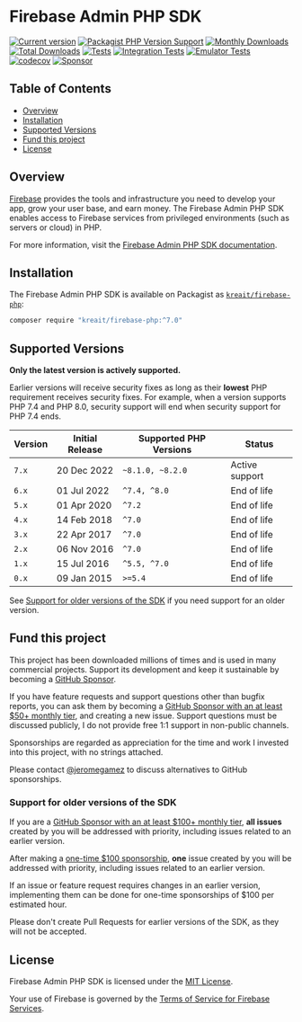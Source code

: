 # Firebase Admin PHP SDK

[![Current version](https://img.shields.io/packagist/v/kreait/firebase-php.svg?logo=composer)](https://packagist.org/packages/kreait/firebase-php)
[![Packagist PHP Version Support](https://img.shields.io/packagist/php-v/kreait/firebase-php)](https://packagist.org/packages/kreait/firebase-php)
[![Monthly Downloads](https://img.shields.io/packagist/dm/kreait/firebase-php.svg)](https://packagist.org/packages/kreait/firebase-php/stats)
[![Total Downloads](https://img.shields.io/packagist/dt/kreait/firebase-php.svg)](https://packagist.org/packages/kreait/firebase-php/stats)
[![Tests](https://github.com/kreait/firebase-php/actions/workflows/tests.yml/badge.svg)](https://github.com/kreait/firebase-php/actions/workflows/tests.yml)
[![Integration Tests](https://github.com/kreait/firebase-php/actions/workflows/integration-tests.yml/badge.svg)](https://github.com/kreait/firebase-php/actions/workflows/integration-tests.yml)
[![Emulator Tests](https://github.com/kreait/firebase-php/actions/workflows/emulator-tests.yml/badge.svg)](https://github.com/kreait/firebase-php/actions/workflows/emulator-tests.yml)
[![codecov](https://codecov.io/gh/kreait/firebase-php/branch/main/graph/badge.svg)](https://codecov.io/gh/kreait/firebase-php)
[![Sponsor](https://img.shields.io/static/v1?logo=GitHub&label=Sponsor&message=%E2%9D%A4&color=ff69b4)](https://github.com/sponsors/jeromegamez)

## Table of Contents

- [Overview](#overview)
- [Installation](#installation)
- [Supported Versions](#supported-versions)
- [Fund this project](#fund-this-project)
- [License](#license)

## Overview

[Firebase](https://firebase.google.com/) provides the tools and infrastructure you need to develop your app, grow your user base, and earn money. The Firebase Admin PHP SDK enables access to Firebase services from privileged environments (such as servers or cloud) in PHP.

For more information, visit the [Firebase Admin PHP SDK documentation](https://firebase-php.readthedocs.io/).


## Installation

The Firebase Admin PHP SDK is available on Packagist as [`kreait/firebase-php`](https://packagist.org/packages/kreait/firebase-php):

```bash
composer require "kreait/firebase-php:^7.0" 
```

## Supported Versions

**Only the latest version is actively supported.**

Earlier versions will receive security fixes as long as their **lowest** PHP requirement receives security fixes. For
example, when a version supports PHP 7.4 and PHP 8.0, security support will end when security support for PHP 7.4 ends.

| Version | Initial Release | Supported PHP Versions | Status                                 |
|---------|-----------------|------------------------|----------------------------------------|
| `7.x`   | 20 Dec 2022     | `~8.1.0, ~8.2.0`       | Active support                         |
| `6.x`   | 01 Jul 2022     | `^7.4, ^8.0`           | End of life                            |
| `5.x`   | 01 Apr 2020     | `^7.2`                 | End of life                            |
| `4.x`   | 14 Feb 2018     | `^7.0`                 | End of life                            |
| `3.x`   | 22 Apr 2017     | `^7.0`                 | End of life                            |
| `2.x`   | 06 Nov 2016     | `^7.0`                 | End of life                            |
| `1.x`   | 15 Jul 2016     | `^5.5, ^7.0`           | End of life                            |
| `0.x`   | 09 Jan 2015     | `>=5.4`                | End of life                            |

See [Support for older versions of the SDK](#support-for-older-versions-of-the-sdk) if you need support for an older version.

## Fund this project

This project has been downloaded millions of times and is used in many commercial projects. Support its development
and keep it sustainable by becoming a [GitHub Sponsor](https://github.com/sponsors/jeromegamez).

If you have feature requests and support questions other than bugfix reports, you can ask them by becoming a 
[GitHub Sponsor with an at least $50+ monthly tier](https://github.com/sponsors/jeromegamez?frequency=recurring),
and creating a new issue. Support questions must be discussed publicly, I do not provide free 1:1 support in non-public
channels.

Sponsorships are regarded as appreciation for the time and work I invested into this project, with no strings attached. 

Please contact [@jeromegamez](https://github.com/jeromegamez) to discuss alternatives to GitHub sponsorships.

### Support for older versions of the SDK

If you are a [GitHub Sponsor with an at least $100+ monthly tier](https://github.com/sponsors/jeromegamez?frequency=recurring),
**all issues** created by you will be addressed with priority, including issues related to an earlier version.

After making a [one-time $100 sponsorship](https://github.com/sponsors/jeromegamez?frequency=one-time),
**one** issue created by you will be addressed with priority, including issues related to an earlier version.

If an issue or feature request requires changes in an earlier version, implementing them can be done for one-time
sponsorships of $100 per estimated hour.

Please don't create Pull Requests for earlier versions of the SDK, as they will not be accepted.

## License

Firebase Admin PHP SDK is licensed under the [MIT License](LICENSE).

Your use of Firebase is governed by the [Terms of Service for Firebase Services](https://firebase.google.com/terms/).
